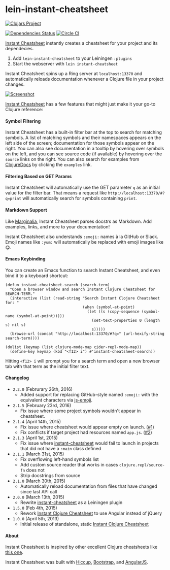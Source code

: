 lein-instant-cheatsheet
==========================

[![Clojars Project](https://clojars.org/lein-instant-cheatsheet/latest-version.svg)](http://clojars.org/lein-instant-cheatsheet)

[![Dependencies Status](http://jarkeeper.com/camsaul/lein-instant-cheatsheet/status.png)](http://jarkeeper.com/camsaul/lein-instant-cheatsheet) [![Circle CI](https://circleci.com/gh/camsaul/lein-instant-cheatsheet.svg?style=svg)](https://circleci.com/gh/camsaul/lein-instant-cheatsheet)

[Instant Cheatsheet][2] instantly creates a cheatsheet for your project and its dependecies.

1.  Add `lein-instant-cheatsheet` to your Leiningen `:plugins`
2.  Start the webserver with `lein instant-cheatsheet`

Instant Cheatsheet spins up a Ring server at `localhost:13370` and automatically reloads documentation whenever a Clojure file in your project changes.

[![Screenshot](screenshot.gif)][2]

[Instant Cheatsheet][2] has a few features that might just make it your go-to Clojure reference:


#### Symbol Filtering ####
Instant Cheatsheet has a built-in filter bar at the top to search for matching symbols. A list of matching symbols and their namespaces appears on the left side of the screen; documentation for those symbols appear on the right.
You can also see documentation in a tooltip by hovering over symbols on the left, and you can see source code (if available) by hovering over the `source` links on the right.
You can also search for examples from [ClojureDocs][8] by clicking the `examples` link.


#### Filtering Based on GET Params ####
Instant Cheatsheet will automatically use the GET parameter `q` as an initial value for the filter bar.
That means a request like `http://localhost:13370/#?q=print` will automatically search for symbols containing `print`.


#### Markdown Support ####

Like [Marginalia][5], Instant Cheatsheet parses docstrs as Markdown. Add examples, links, and more to your documentation!

Instant Cheatsheet also understands `:emoji:` names à la GitHub or Slack. Emoji names like `:yum:` will automatically be replaced with emoji images like :yum:.

#### Emacs Keybinding ####

You can create an Emacs function to search Instant Cheatsheet, and even bind it to a keyboard shortcut:
```Lisp
(defun instant-cheatsheet-search (search-term)
  "Open a browser window and search Instant Clojure Cheatsheet for SEARCH-TERM."
  (interactive (list (read-string "Search Instant Clojure Cheatsheet for: "
                                  (when (symbol-at-point)
                                    (let ((s (copy-sequence (symbol-name (symbol-at-point)))))
                                      (set-text-properties 0 (length s) nil s)
                                      s)))))
  (browse-url (concat "http://localhost:13370/#?q=" (url-hexify-string search-term))))

(dolist (keymap (list clojure-mode-map cider-repl-mode-map))
  (define-key keymap (kbd "<f12> i") #'instant-cheatsheet-search))
```

Hitting `<f12> i` will prompt you for a search term and open a new browser tab with that term as the initial filter text.


#### Changelog ####
*  `2.2.0` (Februrary 26th, 2016)
   *  Added support for replacing GitHub-style named `:emoji:` with the equivalent characters via [js-emoji](https://github.com/iamcal/js-emoji).
*  `2.1.5` (February 23rd, 2016)
   *  Fix issue where some project symbols wouldn't appear in cheatsheet.
*  `2.1.4` (April 14th, 2015)
   *  Fix issue where cheatsheet would appear empty on launch. ([#1](https://github.com/camsaul/lein-instant-cheatsheet/issues/1))
   *  Fix conflicts if target project had resources named `app.js`. ([#2](https://github.com/camsaul/lein-instant-cheatsheet/issues/2))
*  `2.1.3` (April 1st, 2015)
   *  Fix issue where [instant-cheatsheet](https://github.com/camsaul/lein-instant-cheatsheet) would fail to launch
      in projects that did not have a `:main` class defined
*  `2.1.1` (March 31st, 2015)
   *  Fix overflowing left-hand symbols list
   *  Add custom source reader that works in cases `clojure.repl/source-fn` does not
   *  Strip docstrings from source
*  `2.1.0` (March 30th, 2015)
   *  Automatically reload documentation from files that have changed since last API call
*  `2.0.0` (March 13th, 2015)
   *  Rewrite [instant-cheatsheet](https://github.com/camsaul/lein-instant-cheatsheet) as a Leiningen plugin
*  `1.5.0` (Feb 4th, 2015)
   * Rework [Instant Clojure Cheatsheet](https://github.com/camsaul/lein-instant-cheatsheet) to use Angular instead of jQuery
*  `1.0.0` (April 5th, 2013)
   *  Initial release of standalone, static [Instant Clojure Cheatsheet](https://github.com/camsaul/lein-instant-cheatsheet)


#### About ####

Instant Cheatsheet is inspired by other excellent Clojure cheatsheets like [this one][1].

Instant Cheatsheet was built with [Hiccup][3], [Bootstrap][4], and [AngularJS][6].

[1]: http://jafingerhut.github.io/cheatsheet/clojuredocs/cheatsheet-tiptip-no-cdocs-summary.html
[2]: https://github.com/camsaul/lein-instant-cheatsheet
[3]: https://github.com/weavejester/hiccup
[4]: http://twitter.github.io/bootstrap/
[5]: http://gdeer81.github.io/marginalia/
[6]: https://angularjs.org
[8]: http://clojuredocs.org/

